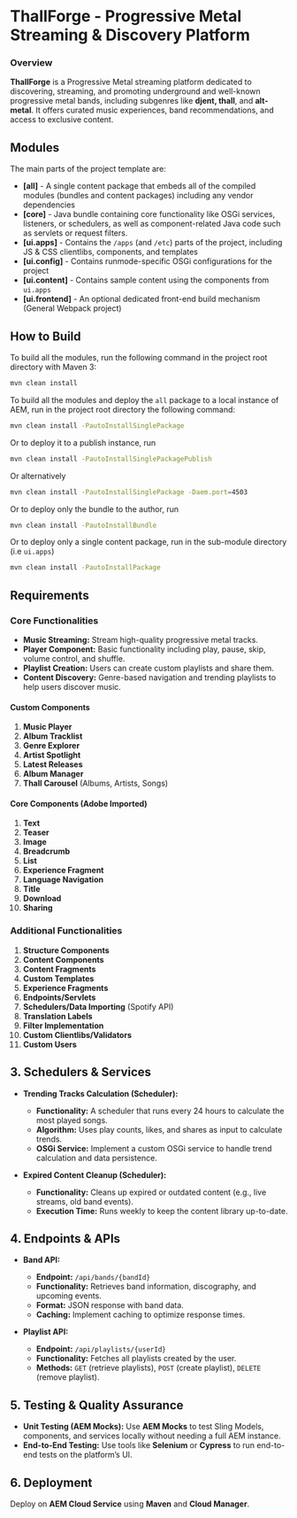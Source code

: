 # ThallForge - Progressive Metal Streaming & Discovery Platform

### **Overview**
**ThallForge** is a Progressive Metal streaming platform dedicated to discovering, streaming, and promoting underground and well-known progressive metal bands, including subgenres like **djent, thall**, and **alt-metal**. It offers curated music experiences, band recommendations, and access to exclusive content.

## Modules

The main parts of the project template are:

- **[all]** - A single content package that embeds all of the compiled modules (bundles and content packages) including any vendor dependencies
- **[core]** - Java bundle containing core functionality like OSGi services, listeners, or schedulers, as well as component-related Java code such as servlets or request filters.
- **[ui.apps]** - Contains the `/apps` (and `/etc`) parts of the project, including JS & CSS clientlibs, components, and templates
- **[ui.config]** - Contains runmode-specific OSGi configurations for the project
- **[ui.content]** - Contains sample content using the components from `ui.apps`
- **[ui.frontend]** - An optional dedicated front-end build mechanism (General Webpack project)

## How to Build

To build all the modules, run the following command in the project root directory with Maven 3:

```bash
mvn clean install
```

To build all the modules and deploy the `all` package to a local instance of AEM, run in the project root directory the following command:

```bash
mvn clean install -PautoInstallSinglePackage
```

Or to deploy it to a publish instance, run

```bash
mvn clean install -PautoInstallSinglePackagePublish
```

Or alternatively

```bash
mvn clean install -PautoInstallSinglePackage -Daem.port=4503
```

Or to deploy only the bundle to the author, run

```bash
mvn clean install -PautoInstallBundle
```

Or to deploy only a single content package, run in the sub-module directory (i.e `ui.apps`)

```bash
mvn clean install -PautoInstallPackage
```

## Requirements

### Core Functionalities

- **Music Streaming:** Stream high-quality progressive metal tracks.
- **Player Component:** Basic functionality including play, pause, skip, volume control, and shuffle.
- **Playlist Creation:** Users can create custom playlists and share them.
- **Content Discovery:** Genre-based navigation and trending playlists to help users discover music.

#### Custom Components
1. **Music Player**
2. **Album Tracklist**
3. **Genre Explorer**
4. **Artist Spotlight**
5. **Latest Releases**
6. **Album Manager**
7. **Thall Carousel** (Albums, Artists, Songs)

#### Core Components (Adobe Imported)
1. **Text**
2. **Teaser**
3. **Image**
4. **Breadcrumb**
5. **List**
6. **Experience Fragment**
7. **Language Navigation**
8. **Title**
9. **Download**
10. **Sharing**

### Additional Functionalities

1. **Structure Components**
2. **Content Components**
3. **Content Fragments**
4. **Custom Templates**
5. **Experience Fragments**
6. **Endpoints/Servlets**
7. **Schedulers/Data Importing** (Spotify API)
8. **Translation Labels**
9. **Filter Implementation**
10. **Custom Clientlibs/Validators**
11. **Custom Users**

## **3. Schedulers & Services**

- **Trending Tracks Calculation (Scheduler):**
    - **Functionality:** A scheduler that runs every 24 hours to calculate the most played songs.
    - **Algorithm:** Uses play counts, likes, and shares as input to calculate trends.
    - **OSGi Service:** Implement a custom OSGi service to handle trend calculation and data persistence.

- **Expired Content Cleanup (Scheduler):**
    - **Functionality:** Cleans up expired or outdated content (e.g., live streams, old band events).
    - **Execution Time:** Runs weekly to keep the content library up-to-date.

## **4. Endpoints & APIs**

- **Band API:**
    - **Endpoint:** `/api/bands/{bandId}`
    - **Functionality:** Retrieves band information, discography, and upcoming events.
    - **Format:** JSON response with band data.
    - **Caching:** Implement caching to optimize response times.

- **Playlist API:**
    - **Endpoint:** `/api/playlists/{userId}`
    - **Functionality:** Fetches all playlists created by the user.
    - **Methods:** `GET` (retrieve playlists), `POST` (create playlist), `DELETE` (remove playlist).

## **5. Testing & Quality Assurance**

- **Unit Testing (AEM Mocks):** Use **AEM Mocks** to test Sling Models, components, and services locally without needing a full AEM instance.
- **End-to-End Testing:** Use tools like **Selenium** or **Cypress** to run end-to-end tests on the platform’s UI.

## **6. Deployment**

Deploy on **AEM Cloud Service** using **Maven** and **Cloud Manager**.
